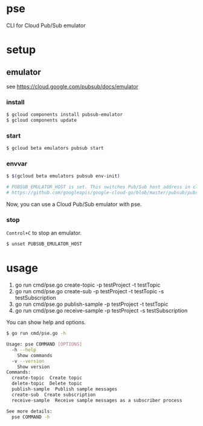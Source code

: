 # pse
CLI for Cloud Pub/Sub emulator


# setup

## emulator

see https://cloud.google.com/pubsub/docs/emulator


### install

```bash
$ gcloud components install pubsub-emulator
$ gcloud components update
```

### start

```bash
$ gcloud beta emulators pubsub start
```

### envvar

```bash
$ $(gcloud beta emulators pubsub env-init)

# PUBSUB_EMULATOR_HOST is set. This switches Pub/Sub host address in cloud.google.com/go/pubsub.
# https://github.com/googleapis/google-cloud-go/blob/master/pubsub/pubsub.go#L60
```

Now, you can use a Cloud Pub/Sub emulator with pse. 

### stop

`Control+C` to stop an emulator.

```bash
$ unset PUBSUB_EMULATOR_HOST
```


# usage

1. go run cmd/pse.go create-topic -p testProject -t testTopic
2. go run cmd/pse.go create-sub -p testProject -t testTopic -s testSubscription
3. go run cmd/pse.go publish-sample -p testProject -t testTopic
4. go run cmd/pse.go receive-sample -p testProject -s testSubscription

You can show help and options.

```bash
$ go run cmd/pse.go -h

Usage: pse COMMAND [OPTIONS]
  -h --help
    Show commands
  -v --version
    Show version
Commands:
  create-topic  Create topic
  delete-topic  Delete topic
  publish-sample  Publish sample messages
  create-sub  Create subscription
  receive-sample  Receive sample messages as a subscriber process

See more details:
  pse COMMAND -h
```
